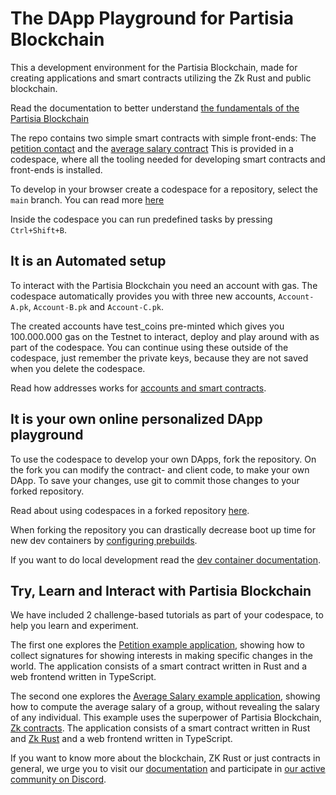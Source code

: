 # The DApp Playground for Partisia Blockchain

This a development environment for the Partisia Blockchain, made for creating applications and smart
contracts utilizing the Zk Rust and public blockchain.

Read the documentation to better understand
[the fundamentals of the Partisia Blockchain](https://partisiablockchain.gitlab.io/documentation/pbc-fundamentals/introduction-to-the-fundamentals.html)

The repo contains two simple smart contracts with simple front-ends:
The [petition contact](https://gitlab.com/partisiablockchain/language/example-contracts/-/tree/main/petition?ref_type=heads)
and
the [average salary contract](https://gitlab.com/partisiablockchain/language/example-contracts/-/tree/main/zk-average-salary?ref_type=heads)
This is provided in a codespace, where all the tooling needed for developing smart contracts and
front-ends is installed.

To develop in your browser create a codespace for a repository,
select the `main` branch. You can read
more [here](https://docs.github.com/en/codespaces/developing-in-a-codespace/creating-a-codespace-for-a-repository#creating-a-codespace-for-a-repository)

Inside the codespace you can run predefined tasks by pressing `Ctrl+Shift+B`.

## It is an Automated setup

To interact with the Partisia Blockchain you need an account with gas.
The codespace automatically provides you with three new accounts,
`Account-A.pk`, `Account-B.pk` and `Account-C.pk`.

The created accounts have test_coins pre-minted which gives you 100.000.000 gas on the Testnet to
interact, deploy and
play around with as part of the codespace. You can continue using these outside of the codespace,
just remember the private keys, because they are not saved when you delete the codespace.

Read how addresses works
for [accounts and smart contracts](https://partisiablockchain.gitlab.io/documentation/pbc-fundamentals/dictionary.html#address).

## It is your own online personalized DApp playground

To use the codespace to develop your own DApps, fork the repository.
On the fork you can modify the contract- and client code, to make your own DApp.
To save your changes, use git to commit those changes to your forked repository.

Read about using codespaces in a forked
repository [here](https://www.freecodecamp.org/news/how-to-make-your-first-open-source-contribution/).

When forking the repository you can drastically decrease boot up time for new dev containers
by [configuring prebuilds](https://docs.github.com/en/codespaces/prebuilding-your-codespaces/configuring-prebuilds).

If you want to do local development read
the [dev container documentation](https://docs.github.com/en/codespaces/developing-in-a-codespace/using-github-codespaces-in-visual-studio-code).

## Try, Learn and Interact with Partisia Blockchain

We have included 2 challenge-based tutorials as part of your codespace, to help you learn and
experiment.

The first one explores the [Petition example application](tutorial/petition-example-application.md),
showing how to collect signatures for showing interests in making specific changes in the world. The
application consists of a smart contract written in Rust and a web frontend written in TypeScript.

The second one explores
the [Average Salary example application](tutorial/average-salary-example-application.md), showing
how
to compute the average salary of a group, without revealing the salary of any individual. This
example
uses the superpower of Partisia
Blockchain,
[Zk contracts](https://partisiablockchain.gitlab.io/documentation/smart-contracts/zk-smart-contracts/zk-smart-contracts.html).
The
application consists of a smart contract written in Rust
and [Zk Rust](https://partisiablockchain.gitlab.io/documentation/smart-contracts/zk-smart-contracts/zk-rust-language-zkrust.html)
and a web frontend written in TypeScript.

If you want to know more about the blockchain, ZK Rust or just contracts in general,
we urge you to visit our [documentation](https://partisiablockchain.gitlab.io/documentation/) and
participate
in [our active community on Discord](https://partisiablockchain.gitlab.io/documentation/get-support-from-pbc-community.html).

